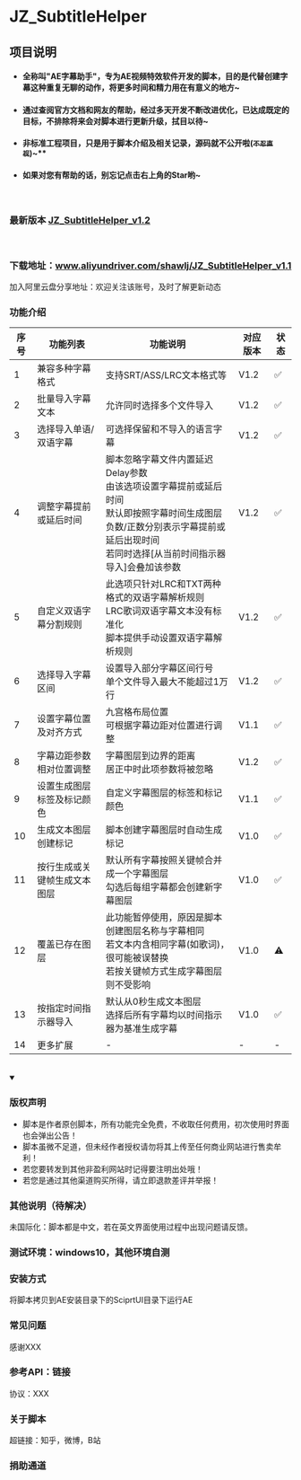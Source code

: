 # JZ_SubtitleHelper

## 项目说明
+ #### 全称叫"AE字幕助手"，专为AE视频特效软件开发的脚本，目的是代替创建字幕这种重复无聊的动作，将更多时间和精力用在有意义的地方~
+ #### 通过查阅官方文档和网友的帮助，经过多天开发不断改进优化，已达成既定的目标，不排除将来会对脚本进行更新升级，拭目以待~
+ #### 非标准工程项目，只是用于脚本介绍及相关记录，源码就不公开啦(~~```不忍直视```~~)~**
+ #### 如果对您有帮助的话，别忘记点击右上角的Star哟~

<br>

### 最新版本 [JZ_SubtitleHelper_v1.2](https://github.com/shawlj/JZ_SubtitleHelper/releases/tag/JZ_SubtitleHelper_v1.1 "JZ_SubtitleHelper_v1.2")

<br>

### 下载地址：www.aliyundriver.com/shawlj/JZ_SubtitleHelper_v1.1
加入阿里云盘分享地址：欢迎关注该账号，及时了解更新动态
<br>

### 功能介绍
    
| **序号** | **功能列表** | **功能说明** | **对应版本** | **状态** |
| --- | --- | --- | --- | --- |
| 1   | 兼容多种字幕格式 | 支持SRT/ASS/LRC文本格式等 | V1.2 | ✅ |    
| 2   | 批量导入字幕文本 | 允许同时选择多个文件导入 | V1.2 | ✅ |
| 3   | 选择导入单语/双语字幕 | 可选择保留和不导入的语言字幕 | V1.2 | ✅ |
| 4   | 调整字幕提前或延后时间 | 脚本忽略字幕文件内置延迟Delay参数<br>由该选项设置字幕提前或延后时间<br>默认即按照字幕时间生成图层<br>负数/正数分别表示字幕提前或延后出现时间<br>若同时选择[从当前时间指示器导入]会叠加该参数 | V1.2 | ✅ |
| 5   | 自定义双语字幕分割规则 | 此选项只针对LRC和TXT两种格式的双语字幕解析规则<br>LRC歌词双语字幕文本没有标准化<br>脚本提供手动设置双语字幕解析规则 | V1.2 | ✅ |
| 6   | 选择导入字幕区间 | 设置导入部分字幕区间行号<br>单个文件导入最大不能超过1万行 | V1.2 | ✅ |
| 7   | 设置字幕位置及对齐方式 | 九宫格布局位置<br>可根据字幕边距对位置进行调整 | V1.1 | ✅ |
| 8   | 字幕边距参数相对位置调整 | 字幕图层到边界的距离<br>居正中时此项参数将被忽略 | V1.2 | ✅ |
| 9   | 设置生成图层标签及标记颜色 | 自定义字幕图层的标签和标记颜色 | V1.1 | ✅ |
| 10  | 生成文本图层创建标记 | 脚本创建字幕图层时自动生成标记 | V1.0 | ✅ |
| 11  | 按行生成或关键帧生成文本图层 | 默认所有字幕按照关键帧合并成一个字幕图层<br>勾选后每组字幕都会创建新字幕图层 | V1.0 | ✅ |
| 12  | 覆盖已存在图层 | 此功能暂停使用，原因是脚本创建图层名称与字幕相同<br>若文本内含相同字幕(如歌词)，很可能被误替换<br>若按关键帧方式生成字幕图层则不受影响 | V1.0 | ⚠ |
| 13  | 按指定时间指示器导入 | 默认从0秒生成文本图层<br>选择后所有字幕均以时间指示器为基准生成字幕 | V1.0 | ✅ |
| 14  | 更多扩展 | - | - | - |

<br>

<details open>
  <summary>
    <h3>版权声明</h3>
  </summary>
  <ul>
    <li>脚本是作者原创脚本，所有功能完全免费，不收取任何费用，初次使用时界面也会弹出公告！</li>
    <li>脚本虽微不足道，但未经作者授权请勿将其上传至任何商业网站进行售卖牟利！</li>
    <li>若您要转发到其他非盈利网站时记得要注明出处哦！</li>
    <li>若您是通过其他渠道购买所得，请立即退款差评并举报！</li>
  </ul>
</details>


### 其他说明（待解决）
未国际化：脚本都是中文，若在英文界面使用过程中出现问题请反馈。

### 测试环境：windows10，其他环境自测

### 安装方式
将脚本拷贝到AE安装目录下的SciprtUI目录下运行AE

### 常见问题


感谢XXX


### 参考API：链接

协议：XXX

### 关于脚本
超链接：知乎，微博，B站

### 捐助通道


